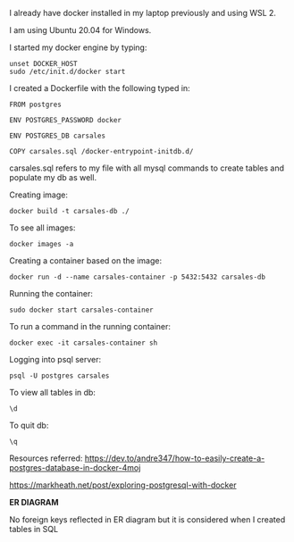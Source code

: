 I already have docker installed in my laptop previously and using WSL 2.

I am using Ubuntu 20.04 for Windows.

I started my docker engine by typing:

```
unset DOCKER_HOST
sudo /etc/init.d/docker start
```

I created a Dockerfile with the following typed in:

```
FROM postgres 

ENV POSTGRES_PASSWORD docker

ENV POSTGRES_DB carsales

COPY carsales.sql /docker-entrypoint-initdb.d/
```

carsales.sql refers to my file with all mysql commands to create tables and populate my db  as well.

Creating image:

```
docker build -t carsales-db ./
```

To see all images:

```
docker images -a
```

Creating a container based on the image:

```
docker run -d --name carsales-container -p 5432:5432 carsales-db
```

Running the container:

```
sudo docker start carsales-container
```
To run a command in the running container:

```
docker exec -it carsales-container sh
```

Logging into psql server:

```
psql -U postgres carsales
```

To view all tables in db:

```
\d
```

To quit db:

```
\q
```
Resources referred:
https://dev.to/andre347/how-to-easily-create-a-postgres-database-in-docker-4moj

https://markheath.net/post/exploring-postgresql-with-docker



**ER DIAGRAM**

No foreign keys reflected in ER diagram but it is considered when I created tables in SQL
